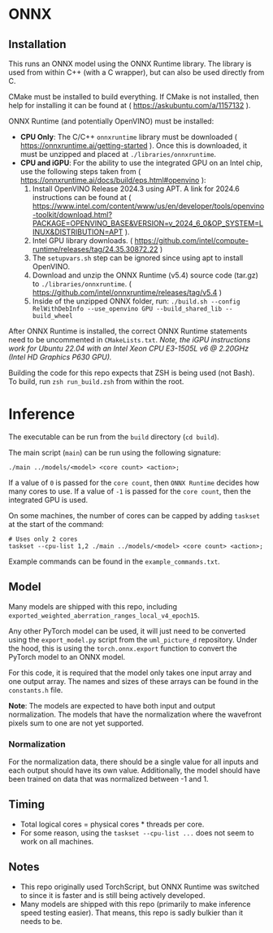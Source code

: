 # ONNX

## Installation

This runs an ONNX model using the ONNX Runtime library.
The library is used from within C++ (with a C wrapper), but can also be used directly from C.

CMake must be installed to build everything.
If CMake is not installed, then help for installing it can be found at ( https://askubuntu.com/a/1157132 ).

ONNX Runtime (and potentially OpenVINO) must be installed:
- **CPU Only**: The C/C++ `onnxruntime` library must be downloaded ( https://onnxruntime.ai/getting-started ).  Once this is downloaded, it must be unzipped and placed at `./libraries/onnxruntime`.
- **CPU and iGPU**: For the ability to use the integrated GPU on an Intel chip, use the following steps taken from ( https://onnxruntime.ai/docs/build/eps.html#openvino ):
    1. Install OpenVINO Release 2024.3 using APT. A link for 2024.6 instructions can be found at ( https://www.intel.com/content/www/us/en/developer/tools/openvino-toolkit/download.html?PACKAGE=OPENVINO_BASE&VERSION=v_2024_6_0&OP_SYSTEM=LINUX&DISTRIBUTION=APT ).
    2. Intel GPU library downloads. ( https://github.com/intel/compute-runtime/releases/tag/24.35.30872.22 )
    3. The `setupvars.sh` step can be ignored since using apt to install OpenVINO.
    4. Download and unzip the ONNX Runtime (v5.4) source code (tar.gz) to `./libraries/onnxruntime`. ( https://github.com/intel/onnxruntime/releases/tag/v5.4 )
    5. Inside of the unzipped ONNX folder, run: `./build.sh --config RelWithDebInfo --use_openvino GPU --build_shared_lib --build_wheel`

After ONNX Runtime is installed, the correct ONNX Runtime statements need to be uncommented in `CMakeLists.txt`.
*Note, the iGPU instructions work for Ubuntu 22.04 with an Intel Xeon CPU E3-1505L v6 @ 2.20GHz (Intel HD Graphics P630 GPU).*

Building the code for this repo expects that ZSH is being used (not Bash).
To build, run `zsh run_build.zsh` from within the root.

# Inference

The executable can be run from the `build` directory (`cd build`).

The main script (`main`) can be run using the following signature:

    ./main ../models/<model> <core count> <action>;

If a value of `0` is passed for the `core count`, then `ONNX Runtime` decides how many cores to use.
If a value of `-1` is passed for the `core count`, then the integrated GPU is used.

On some machines, the number of cores can be capped by adding `taskset` at the start of the command:

    # Uses only 2 cores
    taskset --cpu-list 1,2 ./main ../models/<model> <core count> <action>;

Example commands can be found in the `example_commands.txt`.

## Model

Many models are shipped with this repo, including `exported_weighted_aberration_ranges_local_v4_epoch15`.

Any other PyTorch model can be used, it will just need to be converted using the `export_model.py` script from the `uml_picture_d` repository.
Under the hood, this is using the `torch.onnx.export` function to convert the PyTorch model to an ONNX model.

For this code, it is required that the model only takes one input array and one output array.
The names and sizes of these arrays can be found in the `constants.h` file.

**Note**: The models are expected to have both input and output normalization.
The models that have the normalization where the wavefront pixels sum to one are not yet supported.

### Normalization

For the normalization data, there should be a single value for all inputs and each output should have its own value.
Additionally, the model should have been trained on data that was normalized between -1 and 1.

## Timing

- Total logical cores = physical cores * threads per core.
- For some reason, using the `taskset --cpu-list ...` does not seem to work on all machines.

## Notes

- This repo originally used TorchScript, but ONNX Runtime was switched to since it is faster and is still being actively developed.
- Many models are shipped with this repo (primarily to make inference speed testing easier). That means, this repo is sadly bulkier than it needs to be.
